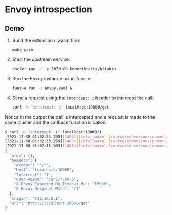 # Envoy introspection



## Demo

1. Build the extension (.wasm file):

    ```
    make wasm
    ```

2. Start the upstream service:

    ```sh
    docker run -d -p 3030:80 kennethreitz/httpbin
    ```

3. Run the Envoy instance using func-e:

    ```sh
    func-e run -c envoy.yaml &
    ```

4. Send a request using the `intercept: 1` header to intercept the call:

    ```sh
    curl -H "intercept: 1" localhost:10000/get
    ```

Notice in the output the call is intercepted and a request is made to the same cluster and the callback function is called:

```sh
$ curl -H "intercept: 1" localhost:10000/1
[2021-11-30 01:02:33.159][14834][info][wasm] [source/extensions/common/wasm/context.cc:1167] wasm log: intercepting call!!
[2021-11-30 01:02:33.159][14834][info][wasm] [source/extensions/common/wasm/context.cc:1167] wasm log: cluster name: httpbin_1
[2021-11-30 01:02:33.163][14834][info][wasm] [source/extensions/common/wasm/context.cc:1167] wasm log: called callBack func
{
  "args": {},
  "headers": {
    "Accept": "*/*",
    "Host": "localhost:10000",
    "Intercept": "1",
    "User-Agent": "curl/7.64.0",
    "X-Envoy-Expected-Rq-Timeout-Ms": "15000",
    "X-Envoy-Original-Path": "/1"
  },
  "origin": "172.18.0.1",
  "url": "http://localhost:10000/get"
}
```